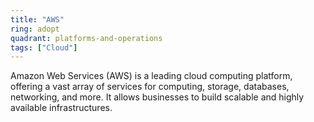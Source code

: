 ```yaml
---
title: "AWS"
ring: adopt
quadrant: platforms-and-operations
tags: ["Cloud"]
---
```


Amazon Web Services (AWS) is a leading cloud computing platform, offering a vast array of services for computing, storage, databases, networking, and more. It allows businesses to build scalable and highly available infrastructures.
